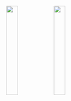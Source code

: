 <img width="25%" src="https://user-images.githubusercontent.com/31420144/100581333-29e56d80-331a-11eb-870b-688bfacfdff0.png"></img> 
<img width="25%" src="https://user-images.githubusercontent.com/31420144/100581331-281baa00-331a-11eb-952f-085353591f17.png"></img>
